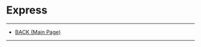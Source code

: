 # **Express**
<!-- ---
---

## **A.** An introduction to NodeJS.

## **B.** An introduction to Express.

## **C.** What is NPM?

## **D.** What is TDD?

## **E.** CI/CD.

---

## **A. Introducing Node:**
#### **-Node** (or more formally Node.js) is an open-source, cross-platform runtime environment that allows developers to create all kinds of server-side tools and applications in JavaScript. The runtime is intended for use outside of a browser context (i.e. running directly on a computer or server OS).

#### -From a **web server** development perspective Node has a number of benefits:
- ##### Great performance! Node was designed to optimize throughput and scalability in web applications.
- ##### Code is written in "plain old JavaScript".
- ##### The node package manager (NPM) provides access to hundreds of thousands of reusable packages.
- ##### Node.js is portable. It is available on Microsoft Windows, macOS, Linux, Solaris, FreeBSD, OpenBSD, WebOS, and NonStop OS.
- ##### It has a very active third party ecosystem and developer community.

#### **-Web Frameworks:**
#### Other common web-development tasks are not directly supported by Node itself. If you want to add specific handling for different HTTP verbs (e.g. GET, POST, DELETE, etc.), separately handle requests at different URL paths ("routes"), serve static files, or use templates to dynamically create the response, Node won't be of much use on its own. You will either need to write the code yourself, or you can avoid reinventing the wheel and use a web framework!

---
## **B. Introducing Express:**
### **-Express** is the most popular Node web framework, and is the underlying library for a number of other popular Node web frameworks. It provides mechanisms to:

### **-Express** is unopinionated. You can insert almost any compatible middleware you like into the request handling chain, in almost any order you like. You can structure the app in one file or multiple files, and using any directory structure. You may sometimes feel that you have too many choices!

### **-Helloworld Express Example**
```js
const express = require('express');
const app = express();
const port = 3000;

app.get('/', function(req, res) {
  res.send('Hello World!')
});

app.listen(port, function() {
  console.log(`Example app listening on port ${port}!`)
});
```

### **-A asynchronous VS synchronous APIs .....?????**
#### JavaScript code frequently uses asynchronous rather than synchronous APIs for operations that may take some time to complete. **[IMPORTANT NOTE]** A synchronous API is one in which each operation must complete before the next operation can start. --- **[## setTimeout() ##] EXAMPLE FOR asynchronous API**

---
## **C. npm:**
### **npm** is the world's largest software registry. Open source developers from every continent use npm to share and borrow packages, and many organizations use npm to manage private development as well.

npm consists of three distinct components:

1. the website.
2. the Command Line Interface (CLI).
3. the registry.

- Use the [website](https://www.npmjs.com/) to discover packages, set up profiles, and manage other aspects of your npm experience. For example, you can set up organizations to manage access to public or private packages.

- The [CLI](https://docs.npmjs.com/cli/v8/commands/npm) runs from a terminal, and is how most developers interact with npm.

- The [registry](https://docs.npmjs.com/cli/v8/using-npm/registry) is a large public database of JavaScript software and the meta-information surrounding it.

---
## **D. TDD:**
### **TDD** “Test-driven development” refers to a style of programming in which three activities are tightly interwoven: **coding**, **testing** (in the form of writing unit tests) and **design** (in the form of refactoring).

---
## **E. Continuous Integration(CI) Continuous Delivery(CD) [CI/CD](https://www.redhat.com/en/topics/devops/what-is-ci-cd)**
### **Overview** CI/CD is a method to frequently deliver apps to customers by introducing automation into the stages of app development. The main concepts attributed to CI/CD are continuous integration, continuous delivery, and continuous deployment. CI/CD is a solution to the problems integrating new code can cause for development and operations teams (AKA "integration hell").
### Specifically, CI/CD introduces ongoing automation and continuous monitoring throughout the lifecycle of apps, from integration and testing phases to delivery and deployment. Taken together, these connected practices are often referred to as a "CI/CD pipeline" and are supported by development and operations teams working together in an agile way with either a DevOps or site reliability engineering (SRE) approach.


- **PROBLEM AND SOLUTION USING Continuous Integration CI...** 
##### **PROBLEM** In modern application development, the goal is to have multiple developers working simultaneously on different features of the same app. However, if an organization is set up to merge all branching source code together on one day (known as “merge day”), the resulting work can be tedious, manual, and time-intensive. That’s because when a developer working in isolation makes a change to an application, there’s a chance it will conflict with different changes being simultaneously made by other developers. This problem can be further compounded if each developer has customized their own local integrated development environment (IDE), rather than the team agreeing on one cloud-based IDE.

##### **SOLUTION USING** Continuous integration (CI) helps developers merge their code changes back to a shared branch, or “trunk,” more frequently—sometimes even daily. Once a developer’s changes to an application are merged, those changes are validated by automatically building the application and running different levels of automated testing, typically unit and integration tests, to ensure the changes haven’t broken the app. This means testing everything from classes and function to the different modules that comprise the entire app. If automated testing discovers a conflict between new and existing code, CI makes it easier to fix those bugs quickly and often.

- **BENEFIT USING Continuous Delivery CD AFTER CI...** 
##### Following the automation of builds and unit and integration testing in CI, continuous delivery automates the release of that validated code to a repository. So, in order to have an effective continuous delivery process, it’s important that CI is already built into your development pipeline. The goal of continuous delivery is to have a codebase that is always ready for deployment to a production environment.In continuous delivery, every stage—from the merger of code changes to the delivery of production-ready builds—involves test automation and code release automation. At the end of that process, the operations team is able to deploy an app to production quickly and easily. -->

---
- [BACK (Main Page)](../../README.md)
---







